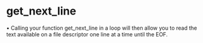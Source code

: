 # get_next_line

• Calling your function get_next_line in a loop will then allow you to read the text available on a file descriptor one line at a time until the EOF.
